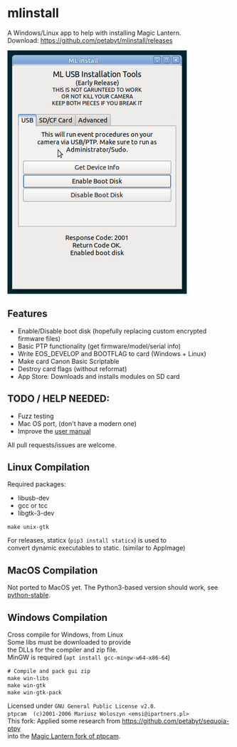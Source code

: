 # mlinstall
A Windows/Linux app to help with installing Magic Lantern.  
Download: https://github.com/petabyt/mlinstall/releases  

![screenshot](assets/screenshot.png)

## Features
- Enable/Disable boot disk (hopefully replacing custom encrypted firmware files)
- Basic PTP functionality (get firmware/model/serial info)
- Write EOS_DEVELOP and BOOTFLAG to card (Windows + Linux)
- Make card Canon Basic Scriptable
- Destroy card flags (without reformat)
- App Store: Downloads and installs modules on SD card

## TODO / HELP NEEDED:
 - Fuzz testing
 - Mac OS port, (don't have a modern one)
 - Improve the [user manual](MANUAL.md)

All pull requests/issues are welcome.  

## Linux Compilation
Required packages:  
- libusb-dev
- gcc or tcc
- libgtk-3-dev
```
make unix-gtk
```

For releases, staticx (`pip3 install staticx`) is used to  
convert dynamic executables to static. (similar to AppImage)  

## MacOS Compilation
Not ported to MacOS yet. The Python3-based version should work, see [python-stable](https://github.com/petabyt/mlinstall/tree/python-stable).  

## Windows Compilation
Cross compile for Windows, from Linux  
Some libs must be downloaded to provide  
the DLLs for the compiler and zip file.  
MinGW is required (`apt install gcc-mingw-w64-x86-64`)  

```
# Compile and pack gui zip
make win-libs
make win-gtk
make win-gtk-pack
```

Licensed under `GNU General Public License v2.0`.  
`ptpcam  (c)2001-2006 Mariusz Woloszyn <emsi@ipartners.pl>`  
This fork: Applied some research from https://github.com/petabyt/sequoia-ptpy  
into the [Magic Lantern fork of ptpcam](https://github.com/reticulatedpines/magiclantern_simplified/tree/dev/contrib/ptpcam).  
